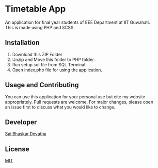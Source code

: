 # Timetable App
An application for final year students of EEE Department at IIT Guwahati. This is made using PHP and SCSS. 

## Installation
1. Download this ZIP Folder
2. Unzip and Move this folder to PHP folder.
3. Run setup.sql file from SQL Terminal.
4. Open index.php file for using the application.

## Usage and Contributing
You can use this application for your personal use but cite my website appropriately.
Pull requests are welcome. For major changes, please open an issue first to discuss what you would like to change.

## Developer
[Sai Bhaskar Devatha](https://www.saibhaskardevatha.co.in/)

## License
[MIT](https://choosealicense.com/licenses/mit/)